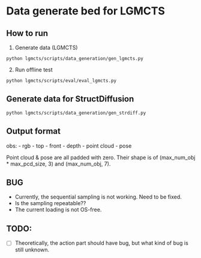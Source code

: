 # Data generate bed for LGMCTS

## How to run

1. Generate data (LGMCTS)

```
python lgmcts/scripts/data_generation/gen_lgmcts.py
```

2. Run offline test

```
python lgmcts/scripts/eval/eval_lgmcts.py
```

## Generate data for StructDiffusion

```
python lgmcts/scripts/data_generation/gen_strdiff.py
```

## Output format

obs:
    - rgb
        - top
        - front
    - depth
    - point cloud
    - pose

Point cloud & pose are all padded with zero. Their shape is of (max_num_obj * max_pcd_size, 3) and (max_num_obj, 7). 

## BUG

- Currently, the sequential sampling is not working. Need to be fixed.
- Is the sampling repeatable??
- The current loading is not OS-free.

## TODO:

- [ ] Theoretically, the action part should have bug, but what kind of bug is still unknown.